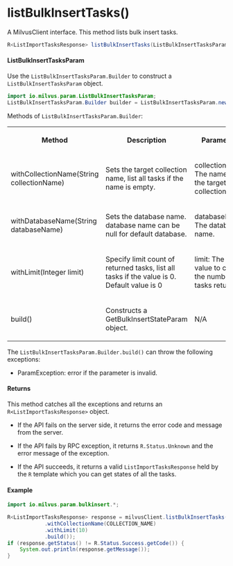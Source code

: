 # listBulkInsertTasks()

A MilvusClient interface. This method lists bulk insert tasks.

```java
R<ListImportTasksResponse> listBulkInsertTasks(ListBulkInsertTasksParam requestParam);
```

#### ListBulkInsertTasksParam

Use the `ListBulkInsertTasksParam.Builder` to construct a `ListBulkInsertTasksParam` object.

```java
import io.milvus.param.ListBulkInsertTasksParam;
ListBulkInsertTasksParam.Builder builder = ListBulkInsertTasksParam.newBuilder();
```

Methods of `ListBulkInsertTasksParam.Builder`:

<table>
    <tr>
        <th><p>Method</p></th>
        <th><p>Description</p></th>
        <th><p>Parameters</p></th>
    </tr>
    <tr>
        <td><p>withCollectionName(String collectionName)</p></td>
        <td><p>Sets the target collection name, list all tasks if the name is empty.</p></td>
        <td><p>collectionName: The name of the target collection.</p></td>
    </tr>
    <tr>
        <td><p>withDatabaseName(String databaseName)</p></td>
        <td><p>Sets the database name. database name can be null for default database.</p></td>
        <td><p>databaseName: The database name.</p></td>
    </tr>
    <tr>
        <td><p>withLimit(Integer limit)</p></td>
        <td><p>Specify limit count of returned tasks, list all tasks if the value is 0.<br/>Default value is 0</p></td>
        <td><p>limit: The limit value to control the numbe of tasks returned.</p></td>
    </tr>
    <tr>
        <td><p>build()</p></td>
        <td><p>Constructs a GetBulkInsertStateParam object.</p></td>
        <td><p>N/A</p></td>
    </tr>
</table>

The `ListBulkInsertTasksParam.Builder.build()` can throw the following exceptions:

- ParamException: error if the parameter is invalid.

#### Returns

This method catches all the exceptions and returns an `R<ListImportTasksResponse>` object.

- If the API fails on the server side, it returns the error code and message from the server.

- If the API fails by RPC exception, it returns `R.Status.Unknown` and the error message of the exception.

- If the API succeeds, it returns a valid `ListImportTasksResponse` held by the `R` template which you can get states of all the tasks.

#### Example

```java
import io.milvus.param.bulkinsert.*;

R<ListImportTasksResponse> response = milvusClient.listBulkInsertTasks(ListBulkInsertTasksParam.newBuilder()
            .withCollectionName(COLLECTION_NAME)
            .withLimit(10)
            .build());
if (response.getStatus() != R.Status.Success.getCode()) {
    System.out.println(response.getMessage());
}
```
